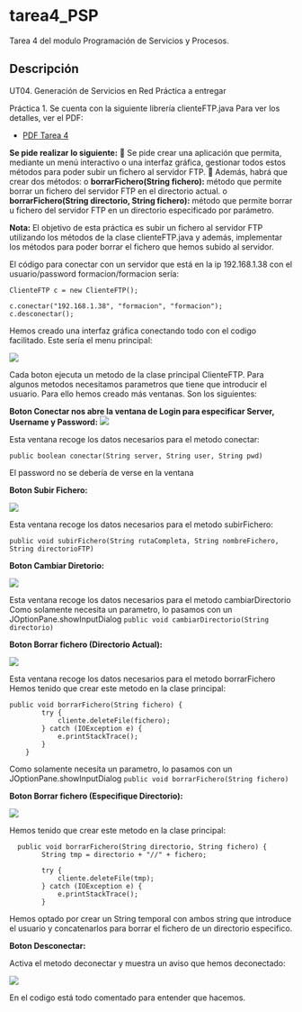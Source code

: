 # tarea4_PSP
Tarea 4 del modulo Programación de Servicios y Procesos.

## Descripción
UT04. Generación de Servicios en Red
Práctica a entregar

Práctica 1. Se cuenta con la siguiente librería clienteFTP.java
Para ver los detalles, ver el PDF: 
- [PDF Tarea 4](../master/0490_PSP_Practica_UT04_2018_v1.0.pdf)

**Se pide realizar lo siguiente:**
 Se pide crear una aplicación que permita, mediante un menú interactivo o una interfaz gráfica,
gestionar todos estos métodos para poder subir un fichero al servidor FTP.
 Además, habrá que crear dos métodos:
o **borrarFichero(String fichero):** método que permite borrar un fichero del servidor FTP en el
directorio actual.
o **borrarFichero(String directorio, String fichero):** método que permite borrar u fichero del
servidor FTP en un directorio especificado por parámetro.

**Nota:** El objetivo de esta práctica es subir un fichero al servidor FTP utilizando los métodos de la clase
clienteFTP.java y además, implementar los métodos para poder borrar el fichero que hemos subido al servidor.

El código para conectar con un servidor que está en la ip 192.168.1.38 con el usuario/password
formacion/formacion sería:

```
ClienteFTP c = new ClienteFTP();

c.conectar("192.168.1.38", "formacion", "formacion");
c.desconectar(); 
```

Hemos creado una interfaz gráfica conectando todo con el codigo facilitado.
Este sería el menu principal:

<img src="http://i65.tinypic.com/91h3bb.jpg" >

Cada boton ejecuta un metodo de la clase principal ClienteFTP. Para algunos metodos necesitamos parametros que tiene que introducir el usuario. Para ello hemos creado más ventanas. Son los siguientes:

**Boton Conectar nos abre la ventana de Login para especificar Server, Username y Password:**
<img src="http://i66.tinypic.com/1fek1t.jpg" >

Esta ventana recoge los datos necesarios para el metodo conectar:

```public boolean conectar(String server, String user, String pwd)```

El password no se debería de verse en la ventana

**Boton Subir Fichero:**

<img src="http://i63.tinypic.com/2s84mf7.jpg" >

Esta ventana recoge los datos necesarios para el metodo subirFichero:

```public void subirFichero(String rutaCompleta, String nombreFichero, String directorioFTP) ```

**Boton Cambiar Diretorio:**

<img src="http://i67.tinypic.com/eq33sy.jpg" >

Esta ventana recoge los datos necesarios para el metodo cambiarDirectorio 
Como solamente necesita un parametro, lo pasamos con un JOptionPane.showInputDialog
```public void cambiarDirectorio(String directorio) ```

**Boton Borrar fichero (Directorio Actual):**

<img src="http://i66.tinypic.com/2mx0idc.jpg" >

Esta ventana recoge los datos necesarios para el metodo borrarFichero 
Hemos tenido que crear este metodo en la clase principal:
```
public void borrarFichero(String fichero) {
        try {
            cliente.deleteFile(fichero);
        } catch (IOException e) {
            e.printStackTrace();
        }
    }
 ```
    
Como solamente necesita un parametro, lo pasamos con un JOptionPane.showInputDialog
``` public void borrarFichero(String fichero) ```

**Boton Borrar fichero (Especifique Directorio):**

<img src="http://i63.tinypic.com/oqvgpx.jpg" >

Hemos tenido que crear este metodo en la clase principal:
```
  public void borrarFichero(String directorio, String fichero) {
        String tmp = directorio + "//" + fichero;

        try {
            cliente.deleteFile(tmp);
        } catch (IOException e) {
            e.printStackTrace();
        }
```
Hemos optado por crear un String temporal con ambos string que introduce el usuario y concatenarlos para borrar el fichero de un directorio especifico.     
     
**Boton Desconectar:**

Activa el metodo deconectar y muestra un aviso que hemos deconectado:

<img src="http://i63.tinypic.com/1581ac2.jpg" >
    
En el codigo está todo comentado para entender que hacemos.    
    
    
    
    
    
    
    
    
    

